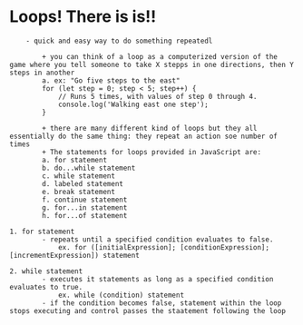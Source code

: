# Loops! There is is!!
        - quick and easy way to do something repeatedl

            + you can think of a loop as a computerized version of the game where you tell someone to take X stepps in one directions, then Y steps in another
            a. ex: "Go five steps to the east"
            for (let step = 0; step < 5; step++) {
                // Runs 5 times, with values of step 0 through 4.
                console.log('Walking east one step');
            }

            + there are many different kind of loops but they all essentially do the same thing: they repeat an action soe number of times
            + The statements for loops provided in JavaScript are:
            a. for statement
            b. do...while statement
            c. while statement
            d. labeled statement
            e. break statement
            f. continue statement
            g. for...in statement
            h. for...of statement

    1. for statement
            - repeats until a specified condition evaluates to false.
                ex. for ([initialExpression]; [conditionExpression]; [incrementExpression]) statement

    2. while statement
            - executes it statements as long as a specified condition evaluates to true. 
                ex. while (condition) statement
            - if the condition becomes false, statement within the loop stops executing and control passes the staatement following the loop   



[<Back>](https://angeladzodzomenyo.github.io/reading-notes/)